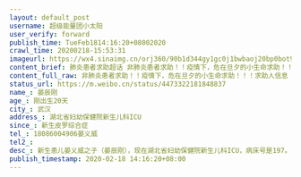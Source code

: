 ```yaml
---
layout: default_post
username: 超级能量团小太阳
user_verify: forward
publish_time: TueFeb1814:16:20+08002020
crawl_time: 20200218-15:53:31
imageurl: https://wx4.sinaimg.cn/orj360/90b1d344gy1gc0j1bwbaoj20bp0bot9f.jpg
content_brief: 肺炎患者求助超话 非肺炎患者求助！！疫情下，危在旦夕的小生命求助！！！求助人信息（若有相关化验单，请上传图片）【姓名】晏辰刚【年龄】刚出生20天【所在城市】武汉【所在小区、社区】湖北省妇幼保健院新生儿科ICU【患病时间】新生皮罗综合症【联系方式】18086004906 晏义威【病情描述 ...全文
content_full_raw: 非肺炎患者求助！！疫情下，危在旦夕的小生命求助！！！求助人信息（若有相关化验单，请上传图片）<br/>【姓名】晏辰刚<br/>【年龄】刚出生20天<br/>【所在城市】武汉<br/>【所在小区、社区】湖北省妇幼保健院新生儿科ICU<br/>【患病时间】新生皮罗综合症<br/>【联系方式】18086004906晏义威<br/>【病情描述】新生患儿晏义威之子（晏辰刚），现在湖北省妇幼保健院新生儿科ICU，病床号是197。该患儿出生仅20多天，根据医生的初步诊断为皮罗综合症（腭裂+小下颌+舌根后坠），目前患儿由于呼吸困难+喂养困难，从2月13日已上无创呼吸机，但无法解决根本问题，医生通知家长做好心理准备，病情随时可能恶化，有生命危险，急需立即做手术。<br/><br/>患儿已排除新冠肺炎，因武汉没有能做皮罗综合症的手术，多方联系后知晓南京儿童医院有医生能实施手术，救孩子一命。患儿想到南京救助，还得带着呼吸机，但湖北省妇幼救护车出不了湖北省，家长无法带着孩子去南京求救。<br/><br/>同时，更困难的是，南京儿童医院那边无法接收疫区来的患儿（需要随行人员有新冠检测报告呈阴性，南京儿童医院需层层审批是否允许接收），作为家长我给不出这些证明，不发烧的我也没有机会获取核酸检测的名额，即便得到核酸检测机会还需等待结果，患儿也没有时间等待了。新生ICU患儿随时有生命危险，需要立即去南京儿童医院做手术。<br/><br/>求大V媒体转发扩散，求能够给小宝做皮罗综合症手术的医护人员能看到消息给我希望联系我，求南京市儿童医院能够接收我家小宝，救救我家小宝宝吧，叩谢！再叩谢！三叩谢！联系人：晏义威，电话是18086004906
status_url: https://m.weibo.cn/status/4473322181848837
name_: 晏辰刚
age_: 刚出生20天
city_: 武汉
address_: 湖北省妇幼保健院新生儿科ICU
since_: 新生皮罗综合症
tel_: 18086004906晏义威
tel2_: 
desc_: 新生患儿晏义威之子（晏辰刚），现在湖北省妇幼保健院新生儿科ICU，病床号是197。该患儿出生仅20多天，根据医生的初步诊断为皮罗综合症（腭裂+小下颌+舌根后坠），目前患儿由于呼吸困难+喂养困难，从2月13日已上无创呼吸机，但无法解决根本问题，医生通知家长做好心理准备，病情随时可能恶化，有生命危险，急需立即做手术。患儿已排除新冠肺炎，因武汉没有能做皮罗综合症的手术，多方联系后知晓南京儿童医院有医生能实施手术，救孩子一命。患儿想到南京救助，还得带着呼吸机，但湖北省妇幼救护车出不了湖北省，家长无法带着孩子去南京求救。同时，更困难的是，南京儿童医院那边无法接收疫区来的患儿（需要随行人员有新冠检测报告呈阴性，南京儿童医院需层层审批是否允许接收），作为家长我给不出这些证明，不发烧的我也没有机会获取核酸检测的名额，即便得到核酸检测机会还需等待结果，患儿也没有时间等待了。新生ICU患儿随时有生命危险，需要立即去南京儿童医院做手术。求大V媒体转发扩散，求能够给小宝做皮罗综合症手术的医护人员能看到消息给我希望联系我，求南京市儿童医院能够接收我家小宝，救救我家小宝宝吧，叩谢！再叩谢！三叩谢！联系人晏义威，电话是18086004906
publish_timestamp: 2020-02-18 14:16:20+08:00
---
```

